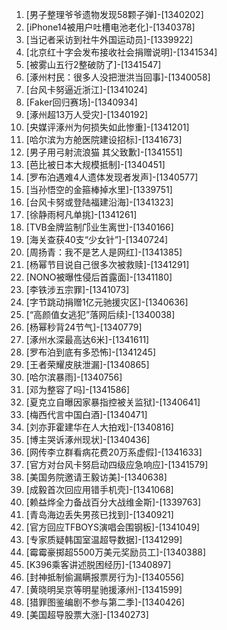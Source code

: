 
1. [男子整理爷爷遗物发现58颗子弹]-[1340202]
1. [iPhone14被用户吐槽电池老化]-[1340378]
1. [当记者采访到社牛外国运动员]-[1339922]
1. [北京红十字会发布接收社会捐赠说明]-[1341534]
1. [被雾山五行2整破防了]-[1341547]
1. [涿州村民：很多人没把泄洪当回事]-[1340058]
1. [台风卡努逼近浙江]-[1341024]
1. [Faker回归赛场]-[1340934]
1. [涿州超13万人受灾]-[1340192]
1. [央媒评涿州为何损失如此惨重]-[1341201]
1. [哈尔滨为方舱医院建设招标]-[1341673]
1. [男子用弓射流浪猫 其父致歉]-[1341551]
1. [芭比被日本大规模抵制]-[1340451]
1. [罗布泊遇难4人遗体发现者发声]-[1340577]
1. [当孙悟空的金箍棒掉水里]-[1339751]
1. [台风卡努或登陆福建沿海]-[1341323]
1. [徐静雨柯凡单挑]-[1341261]
1. [TVB金牌监制邝业生离世]-[1340166]
1. [海关查获40支“少女针”]-[1340724]
1. [周扬青：我不是艺人是网红]-[1341385]
1. [杨幂节目说自己很多次被救赎]-[1341291]
1. [NONO被曝性侵后首露面]-[1341180]
1. [李铁涉五宗罪]-[1341073]
1. [字节跳动捐赠1亿元驰援灾区]-[1340636]
1. [“高颜值女逃犯”落网后续]-[1340038]
1. [杨幂秒背24节气]-[1340779]
1. [涿州水深最高达6米]-[1341611]
1. [罗布泊到底有多恐怖]-[1341245]
1. [王者荣耀皮肤泄漏]-[1340865]
1. [哈尔滨暴雨]-[1340756]
1. [邓为整容了吗]-[1341586]
1. [夏克立自曝因家暴指控被关监狱]-[1340641]
1. [梅西代言中国白酒]-[1340471]
1. [刘亦菲霍建华在人大拍戏]-[1340816]
1. [博主哭诉涿州现状]-[1340436]
1. [网传李立群看病花费20万系虚假]-[1341633]
1. [官方对台风卡努启动四级应急响应]-[1341579]
1. [美国务院邀请王毅访美]-[1340638]
1. [成毅首次回应用错手机壳]-[1341068]
1. [赖益烨全力备战百分大战维金斯]-[1339763]
1. [青岛海边丢失男孩已找到]-[1340921]
1. [官方回应TFBOYS演唱会围钢板]-[1341049]
1. [专家质疑韩国室温超导数据]-[1341299]
1. [霉霉豪掷超5500万美元奖励员工]-[1340388]
1. [K396乘客讲述脱困经历]-[1340897]
1. [封神抵制偷漏瞒报票房行为]-[1340556]
1. [黄晓明吴京等明星驰援涿州]-[1341599]
1. [猎罪图鉴编剧不参与第二季]-[1340426]
1. [美国超导股票大涨]-[1340273]